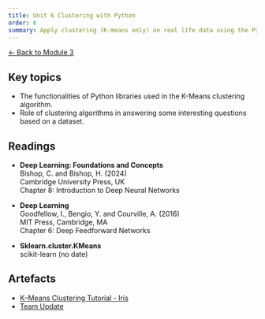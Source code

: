 ```yaml
---
title: Unit 6 Clustering with Python
order: 6
summary: Apply clustering (K-means only) on real life data using the Python libraries in scikit-learn.
---
```


[← Back to Module 3](./)

## Key topics
- The functionalities of Python libraries used in the K-Means clustering algorithm.
- Role of clustering algorithms in answering some interesting questions based on a dataset.

## Readings
- **Deep Learning: Foundations and Concepts**  
  Bishop, C. and Bishop, H. (2024)  
  Cambridge University Press, UK  
  Chapter 8: Introduction to Deep Neural Networks

- **Deep Learning**  
  Goodfellow, I., Bengio, Y. and Courville, A. (2016)  
  MIT Press, Cambridge, MA  
  Chapter 6: Deep Feedforward Networks

- **Sklearn.cluster.KMeans**  
  scikit-learn (no date)

## Artefacts
- [K–Means Clustering Tutorial - Iris](../../artefacts/module-3/unit-6-iris.ipynb)
- [Team Update](../../artefacts/module-3/unit-6-meeting-notes.pdf)
